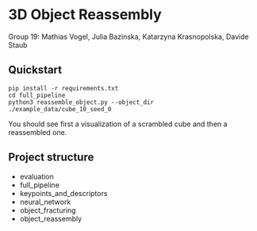 # 3D Object Reassembly
Group 19: Mathias Vogel, Julia Bazinska, Katarzyna Krasnopolska, Davide Staub

## Quickstart

```
pip install -r requirements.txt
cd full_pipeline
python3 reassemble_object.py --object_dir ./example_data/cube_10_seed_0
```

You should see first a visualization of a scrambled cube and then a reassembled one.

## Project structure
- evaluation
- full_pipeline
- keypoints_and_descriptors
- neural_network
- object_fracturing
- object_reassembly

  



